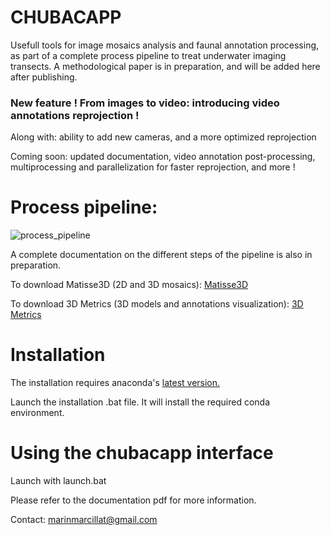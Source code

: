 # CHUBACAPP

Usefull tools for image mosaics analysis and faunal annotation processing, as part of a complete process pipeline to treat underwater imaging transects.
A methodological paper is in preparation, and will be added here after publishing.

### New feature ! From images to video: introducing video annotations reprojection !

Along with: ability to add new cameras, and a more optimized reprojection

Coming soon: updated documentation, video annotation post-processing, multiprocessing and parallelization for faster reprojection, and more !

# Process pipeline:
![process_pipeline](https://user-images.githubusercontent.com/58145636/194260886-e69c9d88-fa53-47b7-9247-fef517bfc9bd.png)

A complete documentation on the different steps of the pipeline is also in preparation.

To download Matisse3D (2D and 3D mosaics): [Matisse3D](https://github.com/IfremerUnderwater/Matisse/releases)

To download 3D Metrics (3D models and annotations visualization): [3D Metrics](https://github.com/IfremerUnderwater/3DMetrics/releases)

# Installation

The installation requires anaconda's [latest version.](https://www.anaconda.com/products/distribution)

Launch the installation .bat file. It will install the required conda environment.

# Using the chubacapp interface

Launch with launch.bat

Please refer to the documentation pdf for more information.


Contact: [marinmarcillat@gmail.com](mailto:marinmarcillat@gmail.com)
